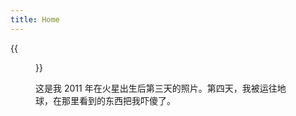 ```yaml
---
title: Home
---
```


{{<figure src="https://animalcorner.org/wp-content/uploads/2020/07/Japanese-Dog-Breeds-Akita.jpg" title="This is me, which is me (我就是我，不一样的烟火)" width="450">}}



这是我 2011 年在火星出生后第三天的照片。第四天，我被运往地球，在那里看到的东西把我吓傻了。
